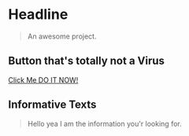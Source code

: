 # Headline

> An awesome project.


## Button that's totally not a Virus
[Click Me DO IT NOW!](youMainiac.md)

## Informative Texts

>Hello yea I am the information you'r looking for.
